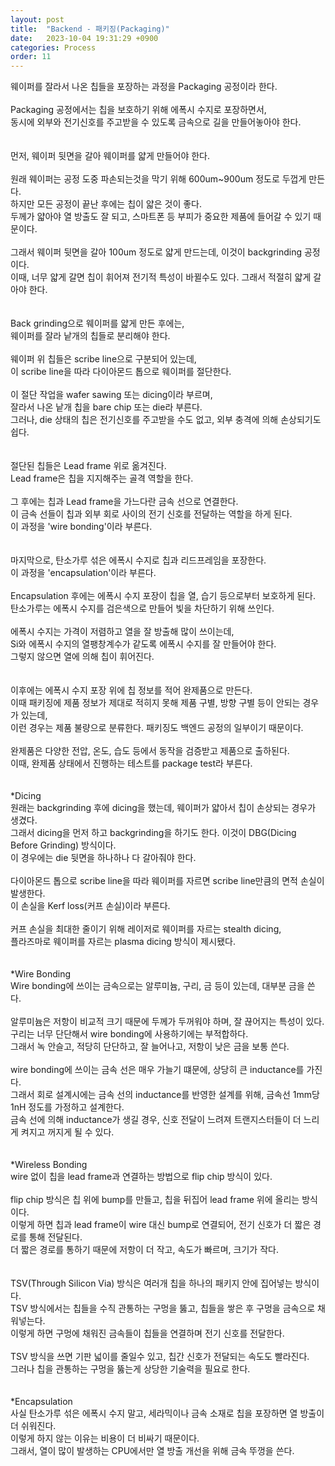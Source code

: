```yaml
---
layout: post
title:  "Backend - 패키징(Packaging)"
date:   2023-10-04 19:31:29 +0900
categories: Process
order: 11
---
```


웨이퍼를 잘라서 나온 칩들을 포장하는 과정을 Packaging 공정이라 한다.<br>
<br>
Packaging 공정에서는 칩을 보호하기 위해 에폭시 수지로 포장하면서,<br>
동시에 외부와 전기신호를 주고받을 수 있도록 금속으로 길을 만들어놓아야 한다.<br>
<br>
<br>
먼저, 웨이퍼 뒷면을 갈아 웨이퍼를 얇게 만들어야 한다.<br>
<br>
원래 웨이퍼는 공정 도중 파손되는것을 막기 위해 600um~900um 정도로 두껍게 만든다.<br>
하지만 모든 공정이 끝난 후에는 칩이 얇은 것이 좋다.<br>
두께가 얇아야 열 방출도 잘 되고, 스마트폰 등 부피가 중요한 제품에 들어갈 수 있기 때문이다.<br>
<br>
그래서 웨이퍼 뒷면을 갈아 100um 정도로 얇게 만드는데, 이것이 backgrinding 공정이다.<br>
이때, 너무 얇게 갈면 칩이 휘어져 전기적 특성이 바뀔수도 있다. 그래서 적절히 얇게 갈아야 한다.<br>
<br>
<br>
Back grinding으로 웨이퍼를 얇게 만든 후에는,<br>
웨이퍼를 잘라 낱개의 칩들로 분리해야 한다.<br>
<br>
웨이퍼 위 칩들은 scribe line으로 구분되어 있는데,<br>
이 scribe line을 따라 다이아몬드 톱으로 웨이퍼를 절단한다.<br>
<br>
이 절단 작업을 wafer sawing 또는 dicing이라 부르며,<br>
잘라서 나온 낱개 칩을 bare chip 또는 die라 부른다.<br>
그러나, die 상태의 칩은 전기신호를 주고받을 수도 없고, 외부 충격에 의해 손상되기도 쉽다.<br>
<br>
<br>
절단된 칩들은 Lead frame 위로 옮겨진다.<br>
Lead frame은 칩을 지지해주는 골격 역할을 한다.<br>
<br>
그 후에는 칩과 Lead frame을 가느다란 금속 선으로 연결한다.<br>
이 금속 선들이 칩과 외부 회로 사이의 전기 신호를 전달하는 역할을 하게 된다.<br>
이 과정을 'wire bonding'이라 부른다.<br>
<br>
<br>
마지막으로, 탄소가루 섞은 에폭시 수지로 칩과 리드프레임을 포장한다.<br>
이 과정을 'encapsulation'이라 부른다.<br>
<br>
Encapsulation 후에는 에폭시 수지 포장이 칩을 열, 습기 등으로부터 보호하게 된다.<br>
탄소가루는 에폭시 수지를 검은색으로 만들어 빛을 차단하기 위해 쓰인다.<br>
<br>
에폭시 수지는 가격이 저렴하고 열을 잘 방출해 많이 쓰이는데,<br>
Si와 에폭시 수지의 열팽창계수가 같도록 에폭시 수지를 잘 만들어야 한다.<br>
그렇지 않으면 열에 의해 칩이 휘어진다.<br>
<br>
<br>
이후에는 에폭시 수지 포장 위에 칩 정보를 적어 완제품으로 만든다.<br>
이때 패키징에 제품 정보가 제대로 적히지 못해 제품 구별, 방향 구별 등이 안되는 경우가 있는데,<br>
이런 경우는 제품 불량으로 분류한다. 패키징도 백엔드 공정의 일부이기 때문이다.<br>
<br>
완제품은 다양한 전압, 온도, 습도 등에서 동작을 검증받고 제품으로 출하된다.<br>
이때, 완제품 상태에서 진행하는 테스트를 package test라 부른다.<br>
<br>
<br>
*Dicing<br>
원래는 backgrinding 후에 dicing을 했는데, 웨이퍼가 얇아서 칩이 손상되는 경우가 생겼다.<br>
그래서 dicing을 먼저 하고 backgrinding을 하기도 한다. 이것이 DBG(Dicing Before Grinding) 방식이다.<br>
이 경우에는 die 뒷면을 하나하나 다 갈아줘야 한다.<br>
<br>
다이아몬드 톱으로 scribe line을 따라 웨이퍼를 자르면 scribe line만큼의 면적 손실이 발생한다.<br>
이 손실을 Kerf loss(커프 손실)이라 부른다.<br>
<br>
커프 손실을 최대한 줄이기 위해 레이저로 웨이퍼를 자르는 stealth dicing,<br>
플라즈마로 웨이퍼를 자르는 plasma dicing 방식이 제시됐다.<br>
<br>
<br>
*Wire Bonding<br>
Wire bonding에 쓰이는 금속으로는 알루미늄, 구리, 금 등이 있는데, 대부분 금을 쓴다.<br>
<br>
알루미늄은 저항이 비교적 크기 때문에 두께가 두꺼워야 하며, 잘 끊어지는 특성이 있다.<br>
구리는 너무 단단해서 wire bonding에 사용하기에는 부적합하다.<br>
그래서 녹 안슬고, 적당히 단단하고, 잘 늘어나고, 저항이 낮은 금을 보통 쓴다.<br>
<br>
wire bonding에 쓰이는 금속 선은 매우 가늘기 떄문에, 상당히 큰 inductance를 가진다.<br>
그래서 회로 설계시에는 금속 선의 inductance를 반영한 설계를 위해, 금속선 1mm당 1nH 정도를 가정하고 설계한다.<br>
금속 선에 의해 inductance가 생길 경우, 신호 전달이 느려져 트랜지스터들이 더 느리게 켜지고 꺼지게 될 수 있다.<br>
<br>
<br>
*Wireless Bonding<br>
wire 없이 칩을 lead frame과 연결하는 방법으로 flip chip 방식이 있다.<br>
<br>
flip chip 방식은 칩 위에 bump를 만들고, 칩을 뒤집어 lead frame 위에 올리는 방식이다.<br>
이렇게 하면 칩과 lead frame이 wire 대신 bump로 연결되어, 전기 신호가 더 짧은 경로를 통해 전달된다.<br>
더 짧은 경로를 통하기 때문에 저항이 더 작고, 속도가 빠르며, 크기가 작다.<br>
<br>
<br>
TSV(Through Silicon Via) 방식은 여러개 칩을 하나의 패키지 안에 집어넣는 방식이다.<br>
TSV 방식에서는 칩들을 수직 관통하는 구멍을 뚫고, 칩들을 쌓은 후 구멍을 금속으로 채워넣는다.<br>
이렇게 하면 구멍에 채워진 금속들이 칩들을 연결하며 전기 신호를 전달한다.<br>
<br>
TSV 방식을 쓰면 기판 넓이를 줄일수 있고, 칩간 신호가 전달되는 속도도 빨라진다.<br>
그러나 칩을 관통하는 구멍을 뚫는게 상당한 기술력을 필요로 한다.<br>
<br>
<br>
*Encapsulation<br>
사실 탄소가루 섞은 에폭시 수지 말고, 세라믹이나 금속 소재로 칩을 포장하면 열 방출이 더 쉬워진다.<br>
이렇게 하지 않는 이유는 비용이 더 비싸기 때문이다.<br>
그래서, 열이 많이 발생하는 CPU에서만 열 방출 개선을 위해 금속 뚜껑을 쓴다.<br>